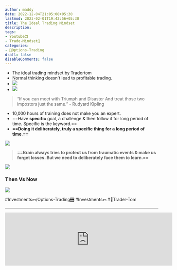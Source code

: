 ```yaml
---
author: maddy
date: 2022-12-04T21:05:08+05:30
lastmod: 2023-02-01T19:42:56+05:30
title: The Ideal Trading Mindset
description: 
tags:
- Youtube📺
- Trade-Mindset🔮
categories: 
- 🤹Options-Trading
draft: false
disableComments: false
---
```

- The ideal trading mindset by Tradertom
- Normal thinking doesn't lead to profitable trading.
- ![](https://i.imgur.com/r9Y1oBK.png)
- ![](https://i.imgur.com/VW1OZlz.png)
> “If you can meet with Triumph and Disaster 
> And treat those two impostors just the same.” - Rudyard Kipling

- 10,000 hours of training does not make you an expert.
- ==Have **specific** goal, a challenge & then follow it for long period of time. Specific is the keyword.==
- **==Doing it deliberately, truly a specific thing for a long period of time.==**

![](https://i.imgur.com/W5kf4bU.png)

> **==Brain always tries to protect us from traumatic events & make us forget losses. But we need to deliberately face them to learn.==**

![](https://i.imgur.com/FDJQRRB.png)

### Then Vs Now

![](https://i.imgur.com/1O9i2ad.png)

#Investments💷/Options-Trading🎛️  #Investments💷 #🧔Trader-Tom

---
<p style="text-align:center"> <iframe width="550" height="175" src="https://www.youtube.com/embed/txm2NVy0u5A?disablekb=0&enablejsapi=1&modestbranding=1&start=200" title="YouTube video player" frameborder="0" color="white" allow="accelerometer; autoplay; clipboard-write; encrypted-media; gyroscope; picture-in-picture" allowfullscreen></iframe> </p>
